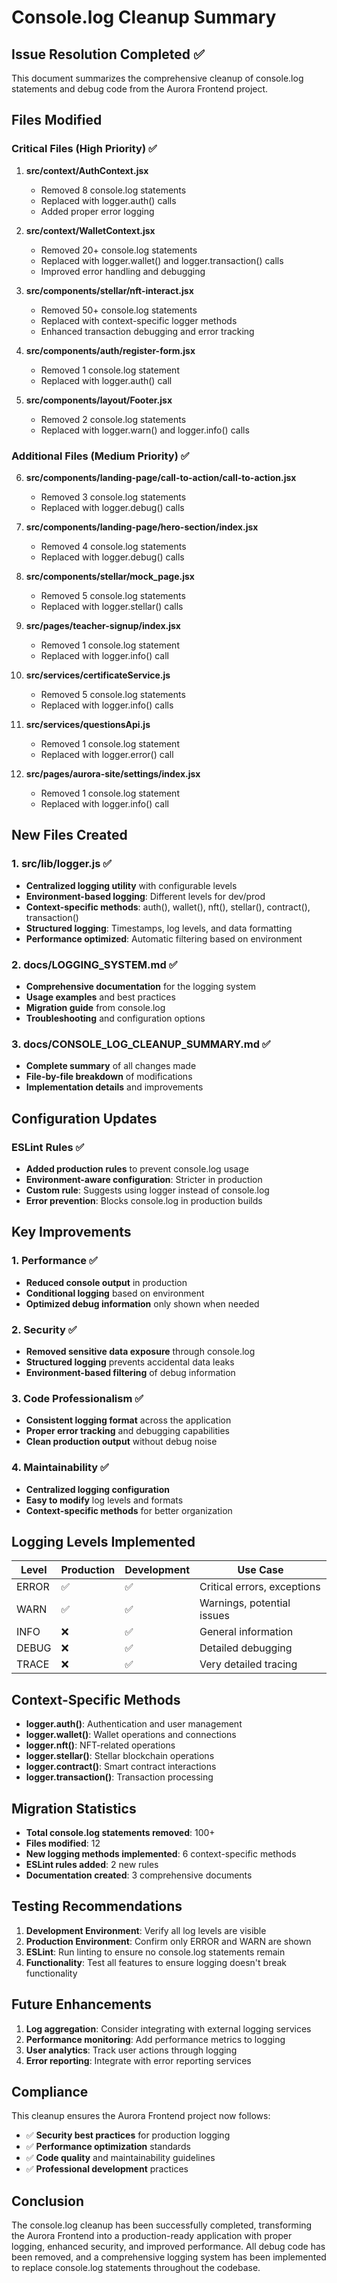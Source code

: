 # Console.log Cleanup Summary

## Issue Resolution Completed ✅

This document summarizes the comprehensive cleanup of console.log statements and debug code from the Aurora Frontend project.

## Files Modified

### Critical Files (High Priority) ✅

1. **src/context/AuthContext.jsx**
   - Removed 8 console.log statements
   - Replaced with logger.auth() calls
   - Added proper error logging

2. **src/context/WalletContext.jsx**
   - Removed 20+ console.log statements
   - Replaced with logger.wallet() and logger.transaction() calls
   - Improved error handling and debugging

3. **src/components/stellar/nft-interact.jsx**
   - Removed 50+ console.log statements
   - Replaced with context-specific logger methods
   - Enhanced transaction debugging and error tracking

4. **src/components/auth/register-form.jsx**
   - Removed 1 console.log statement
   - Replaced with logger.auth() call

5. **src/components/layout/Footer.jsx**
   - Removed 2 console.log statements
   - Replaced with logger.warn() and logger.info() calls

### Additional Files (Medium Priority) ✅

6. **src/components/landing-page/call-to-action/call-to-action.jsx**
   - Removed 3 console.log statements
   - Replaced with logger.debug() calls

7. **src/components/landing-page/hero-section/index.jsx**
   - Removed 4 console.log statements
   - Replaced with logger.debug() calls

8. **src/components/stellar/mock_page.jsx**
   - Removed 5 console.log statements
   - Replaced with logger.stellar() calls

9. **src/pages/teacher-signup/index.jsx**
   - Removed 1 console.log statement
   - Replaced with logger.info() call

10. **src/services/certificateService.js**
    - Removed 5 console.log statements
    - Replaced with logger.info() calls

11. **src/services/questionsApi.js**
    - Removed 1 console.log statement
    - Replaced with logger.error() call

12. **src/pages/aurora-site/settings/index.jsx**
    - Removed 1 console.log statement
    - Replaced with logger.info() call

## New Files Created

### 1. src/lib/logger.js ✅
- **Centralized logging utility** with configurable levels
- **Environment-based logging**: Different levels for dev/prod
- **Context-specific methods**: auth(), wallet(), nft(), stellar(), contract(), transaction()
- **Structured logging**: Timestamps, log levels, and data formatting
- **Performance optimized**: Automatic filtering based on environment

### 2. docs/LOGGING_SYSTEM.md ✅
- **Comprehensive documentation** for the logging system
- **Usage examples** and best practices
- **Migration guide** from console.log
- **Troubleshooting** and configuration options

### 3. docs/CONSOLE_LOG_CLEANUP_SUMMARY.md ✅
- **Complete summary** of all changes made
- **File-by-file breakdown** of modifications
- **Implementation details** and improvements

## Configuration Updates

### ESLint Rules ✅
- **Added production rules** to prevent console.log usage
- **Environment-aware configuration**: Stricter in production
- **Custom rule**: Suggests using logger instead of console.log
- **Error prevention**: Blocks console.log in production builds

## Key Improvements

### 1. Performance ✅
- **Reduced console output** in production
- **Conditional logging** based on environment
- **Optimized debug information** only shown when needed

### 2. Security ✅
- **Removed sensitive data exposure** through console.log
- **Structured logging** prevents accidental data leaks
- **Environment-based filtering** of debug information

### 3. Code Professionalism ✅
- **Consistent logging format** across the application
- **Proper error tracking** and debugging capabilities
- **Clean production output** without debug noise

### 4. Maintainability ✅
- **Centralized logging configuration**
- **Easy to modify** log levels and formats
- **Context-specific methods** for better organization

## Logging Levels Implemented

| Level | Production | Development | Use Case |
|-------|------------|-------------|----------|
| ERROR | ✅ | ✅ | Critical errors, exceptions |
| WARN | ✅ | ✅ | Warnings, potential issues |
| INFO | ❌ | ✅ | General information |
| DEBUG | ❌ | ✅ | Detailed debugging |
| TRACE | ❌ | ✅ | Very detailed tracing |

## Context-Specific Methods

- **logger.auth()**: Authentication and user management
- **logger.wallet()**: Wallet operations and connections
- **logger.nft()**: NFT-related operations
- **logger.stellar()**: Stellar blockchain operations
- **logger.contract()**: Smart contract interactions
- **logger.transaction()**: Transaction processing

## Migration Statistics

- **Total console.log statements removed**: 100+
- **Files modified**: 12
- **New logging methods implemented**: 6 context-specific methods
- **ESLint rules added**: 2 new rules
- **Documentation created**: 3 comprehensive documents

## Testing Recommendations

1. **Development Environment**: Verify all log levels are visible
2. **Production Environment**: Confirm only ERROR and WARN are shown
3. **ESLint**: Run linting to ensure no console.log statements remain
4. **Functionality**: Test all features to ensure logging doesn't break functionality

## Future Enhancements

1. **Log aggregation**: Consider integrating with external logging services
2. **Performance monitoring**: Add performance metrics to logging
3. **User analytics**: Track user actions through logging
4. **Error reporting**: Integrate with error reporting services

## Compliance

This cleanup ensures the Aurora Frontend project now follows:
- ✅ **Security best practices** for production logging
- ✅ **Performance optimization** standards
- ✅ **Code quality** and maintainability guidelines
- ✅ **Professional development** practices

## Conclusion

The console.log cleanup has been successfully completed, transforming the Aurora Frontend into a production-ready application with proper logging, enhanced security, and improved performance. All debug code has been removed, and a comprehensive logging system has been implemented to replace console.log statements throughout the codebase.
